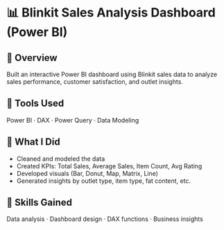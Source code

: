 # 📊 Blinkit Sales Analysis Dashboard (Power BI)

## 🔹 Overview
Built an interactive Power BI dashboard using Blinkit sales data to analyze sales performance, customer satisfaction, and outlet insights.

## 🔹 Tools Used
Power BI · DAX · Power Query · Data Modeling

## 🔹 What I Did
- Cleaned and modeled the data
- Created KPIs: Total Sales, Average Sales, Item Count, Avg Rating
- Developed visuals (Bar, Donut, Map, Matrix, Line)
- Generated insights by outlet type, item type, fat content, etc.

## 🔹 Skills Gained
Data analysis · Dashboard design · DAX functions · Business insights

